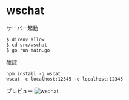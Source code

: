 # wschat

サーバー起動
```
$ direnv allow
$ cd src/wschat
$ go run main.go
```

確認
```
npm install -g wscat
wscat -c localhost:12345 -o localhost:12345
```

プレビュー
![wschat](https://user-images.githubusercontent.com/37661826/56454808-3ad5ab00-6391-11e9-974a-b25fb303cc3b.png)
